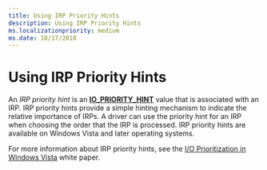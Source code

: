 ```yaml
---
title: Using IRP Priority Hints
description: Using IRP Priority Hints
ms.localizationpriority: medium
ms.date: 10/17/2018
---
```


# Using IRP Priority Hints


An *IRP priority hint* is an [**IO\_PRIORITY\_HINT**](/windows-hardware/drivers/ddi/wdm/ne-wdm-_io_priority_hint) value that is associated with an IRP. IRP priority hints provide a simple hinting mechanism to indicate the relative importance of IRPs. A driver can use the priority hint for an IRP when choosing the order that the IRP is processed. IRP priority hints are available on Windows Vista and later operating systems.

For more information about IRP priority hints, see the [I/O Prioritization in Windows Vista](https://go.microsoft.com/fwlink/p/?linkid=67877) white paper.

 

